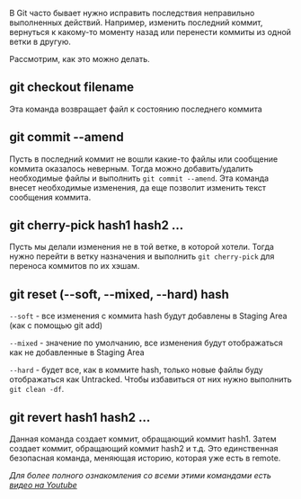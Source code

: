 <!--date 05.08.2018-->
<!--title Правка изменений в Git-->
<!--meta_description Будем говорить о том, как в Git изменить последний коммит, вернуться к какому-то коммиту назад, откатить изменения в файле, а также перенести коммиты из одной ветки в другую.-->


В Git часто бывает нужно исправить последствия неправильно выполненных действий.
Например, изменить последний коммит, вернуться к какому-то моменту назад или перенести коммиты из одной ветки в другую.

Рассмотрим, как это можно делать.

## git checkout filename
Эта команда возвращает файл к состоянию последнего коммита

## git commit --amend
Пусть в последний коммит не вошли какие-то файлы или сообщение коммита оказалось
неверным. Тогда можно добавить/удалить необходимые файлы и выполнить `git commit --amend`. Эта команда внесет необходимые изменения, да еще позволит изменить текст
сообщения коммита.

## git cherry-pick hash1 hash2 ...
Пусть мы делали изменения не в той ветке, в которой хотели. Тогда нужно перейти в ветку назначения и выполнить `git cherry-pick` для переноса коммитов по их хэшам.

## git reset (--soft, --mixed, --hard) hash
`--soft` - все изменения с коммита hash будут добавлены в Staging Area (как с помощью git add)

`--mixed` - значение по умолчанию, все изменения будут отображаться как не добавленные в Staging Area

`--hard` - будет все, как в коммите hash, только новые файлы буду отображаться как Untracked. Чтобы избавиться от них нужно выполнить `git clean -df`.

## git revert hash1 hash2 ...
Данная команда создает коммит, обращающий коммит hash1. Затем создает коммит, обращающий коммит hash2 и т.д.
Это единственная безопасная команда, меняющая историю, которая уже есть в remote.


*Для более полного ознакомления со всеми этими командами есть [видео на Youtube](https://youtu.be/FdZecVxzJbk)*
